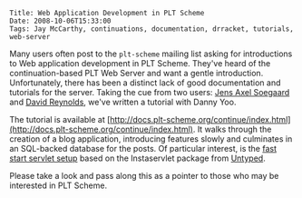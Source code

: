     Title: Web Application Development in PLT Scheme
    Date: 2008-10-06T15:33:00
    Tags: Jay McCarthy, continuations, documentation, drracket, tutorials, web-server

Many users often post to the `plt-scheme` mailing list asking for introductions
to Web application development in PLT Scheme. They've heard of the
continuation-based PLT Web Server and want a gentle introduction.
Unfortunately, there has been a distinct lack of good documentation and
tutorials for the server. Taking the cue from two users:
[Jens Axel Soegaard](http://blog.scheme.dk/2007/01/introduction-to-web-development-with.html)
and [David Reynolds](http://alwaysmovefast.com/category/plt-scheme/), we've written a tutorial with Danny Yoo.

The tutorial is available at
[http://docs.plt-scheme.org/continue/index.html](http://docs.plt-scheme.org/continue/index.html).
It walks through the creation of a blog application, introducing features slowly
and culminates in an SQL-backed database for the posts. Of particular interest,
is the [fast start servlet setup](http://docs.racket-lang.org/web-server/run.html#%28part._insta%29)
based on the Instaservlet package from [Untyped](http://www.untyped.com/).

Please take a look and pass along this as a pointer to those who may be
interested in PLT Scheme.
